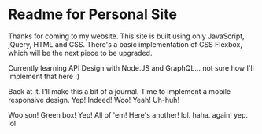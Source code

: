 # Readme for Personal Site

Thanks for coming to my website.  This site is built using only JavaScript, jQuery, HTML and CSS.  There's a basic implementation of CSS Flexbox, which will be the next piece to be upgraded.

Currently learning API Design with Node.JS and GraphQL... not sure how I'll implement that here :)

Back at it.  I'll make this a bit of a journal.  Time to implement a mobile responsive design.  Yep!  Indeed! Woo!  Yeah!  Uh-huh!

Woo son!  Green box!  Yep!  All of 'em!  Here's another!  lol.  haha.  again!  yep.  lol
